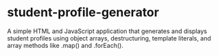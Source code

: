 # student-profile-generator
A simple HTML and JavaScript application that generates and displays student profiles using object arrays, destructuring, template literals, and array methods like .map() and .forEach().
